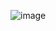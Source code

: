 ![image](https://user-images.githubusercontent.com/94271361/161371513-d303bbca-39af-4af8-a271-99eaa8b19074.png)
